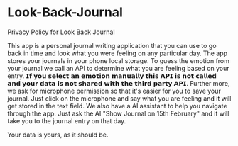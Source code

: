 # Look-Back-Journal
Privacy Policy for Look Back Journal

This app is a personal journal writing application that you can use to go back in time and look what you were feeling on any particular day. The app stores your journals in your phone local storage. To guess the emotion from your journal we call an API to determine what you are feeling based on your entry. 𝗜𝗳 𝘆𝗼𝘂 𝘀𝗲𝗹𝗲𝗰𝘁 𝗮𝗻 𝗲𝗺𝗼𝘁𝗶𝗼𝗻 𝗺𝗮𝗻𝘂𝗮𝗹𝗹𝘆 𝘁𝗵𝗶𝘀 𝗔𝗣𝗜 𝗶𝘀 𝗻𝗼𝘁 𝗰𝗮𝗹𝗹𝗲𝗱 𝗮𝗻𝗱 𝘆𝗼𝘂𝗿 𝗱𝗮𝘁𝗮 𝗶𝘀 𝗻𝗼𝘁 𝘀𝗵𝗮𝗿𝗲𝗱 𝘄𝗶𝘁𝗵 𝘁𝗵𝗲 𝘁𝗵𝗶𝗿𝗱 𝗽𝗮𝗿𝘁𝘆 𝗔𝗣𝗜. Further more, we ask for microphone permission so that it's easier for you to save your journal. Just click on the microphone and say what you are feeling and it will get stored in the text field. We also have a AI assistant to help you navigate through the app. Just ask the AI "Show Journal on 15th February" and it will take you to the journal entry on that day.

Your data is yours, as it should be.
